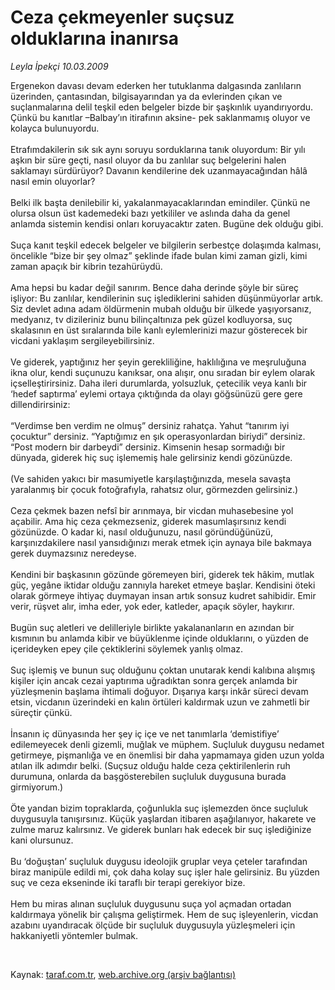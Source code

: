 # Ceza çekmeyenler suçsuz olduklarına inanırsa

*Leyla İpekçi 10.03.2009*

<div class="taraf_structure_2col_1zq">
<div class="margen_n">



 <p>Ergenekon davası devam ederken her tutuklanma dalgasında zanlıların üzerinden, çantasından, bilgisayarından ya da evlerinden çıkan ve suçlanmalarına delil teşkil eden belgeler bizde bir şaşkınlık uyandırıyordu. Çünkü bu kanıtlar –Balbay’ın itirafının aksine- pek saklanmamış oluyor ve kolayca bulunuyordu. <br/><br/>Etrafımdakilerin sık sık aynı soruyu sorduklarına tanık oluyordum: Bir yılı aşkın bir süre geçti, nasıl oluyor da bu zanlılar suç belgelerini halen saklamayı sürdürüyor? Davanın kendilerine dek uzanmayacağından hâlâ nasıl emin oluyorlar? <br/><br/>Belki ilk başta denilebilir ki, yakalanmayacaklarından emindiler. Çünkü ne olursa olsun üst kademedeki bazı yetkililer ve aslında daha da genel anlamda sistemin kendisi onları koruyacaktır zaten. Bugüne dek olduğu gibi. <br/><br/>Suça kanıt teşkil edecek belgeler ve bilgilerin serbestçe dolaşımda kalması, öncelikle “bize bir şey olmaz” şeklinde ifade bulan kimi zaman gizli, kimi zaman apaçık bir kibrin tezahürüydü. <br/><br/>Ama hepsi bu kadar değil sanırım. Bence daha derinde şöyle bir süreç işliyor: Bu zanlılar, kendilerinin suç işlediklerini sahiden düşünmüyorlar artık. Siz devlet adına adam öldürmenin mubah olduğu bir ülkede yaşıyorsanız, medyanız, tv dizileriniz bunu bilinçaltınıza pek güzel kodluyorsa, suç skalasının en üst sıralarında bile kanlı eylemlerinizi mazur gösterecek bir vicdani yaklaşım sergileyebilirsiniz. <br/><br/>Ve giderek, yaptığınız her şeyin gerekliliğine, haklılığına ve meşruluğuna ikna olur, kendi suçunuzu kanıksar, ona alışır, onu sıradan bir eylem olarak içselleştirirsiniz. Daha ileri durumlarda, yolsuzluk, çetecilik veya kanlı bir ‘hedef saptırma’ eylemi ortaya çıktığında da olayı göğsünüzü gere gere dillendirirsiniz: <br/><br/>“Verdimse ben verdim ne olmuş” dersiniz rahatça. Yahut “tanırım iyi çocuktur” dersiniz. “Yaptığımız en şık operasyonlardan biriydi” dersiniz. “Post modern bir darbeydi” dersiniz. Kimsenin hesap sormadığı bir dünyada, giderek hiç suç işlememiş hale gelirsiniz kendi gözünüzde. <br/><br/>(Ve sahiden yakıcı bir masumiyetle karşılaştığınızda, mesela savaşta yaralanmış bir çocuk fotoğrafıyla, rahatsız olur, görmezden gelirsiniz.) <br/><br/>Ceza çekmek bazen nefsî bir arınmaya, bir vicdan muhasebesine yol açabilir. Ama hiç ceza çekmezseniz, giderek masumlaşırsınız kendi gözünüzde. O kadar ki, nasıl olduğunuzu, nasıl göründüğünüzü, karşınızdakilere nasıl yansıdığınızı merak etmek için aynaya bile bakmaya gerek duymazsınız neredeyse. <br/><br/>Kendini bir başkasının gözünde göremeyen biri, giderek tek hâkim, mutlak güç, yegâne iktidar olduğu zannıyla hareket etmeye başlar. Kendisini öteki olarak görmeye ihtiyaç duymayan insan artık sonsuz kudret sahibidir. Emir verir, rüşvet alır, imha eder, yok eder, katleder, apaçık söyler, haykırır. <br/><br/>Bugün suç aletleri ve delilleriyle birlikte yakalananların en azından bir kısmının bu anlamda kibir ve büyüklenme içinde olduklarını, o yüzden de içerideyken epey çile çektiklerini söylemek yanlış olmaz. <br/><br/>Suç işlemiş ve bunun suç olduğunu çoktan unutarak kendi kalıbına alışmış kişiler için ancak cezai yaptırıma uğradıktan sonra gerçek anlamda bir yüzleşmenin başlama ihtimali doğuyor. Dışarıya karşı inkâr süreci devam etsin, vicdanın üzerindeki en kalın örtüleri kaldırmak uzun ve zahmetli bir süreçtir çünkü. <br/><br/>İnsanın iç dünyasında her şey iç içe ve net tanımlarla ‘demistifiye’ edilemeyecek denli gizemli, muğlak ve müphem. Suçluluk duygusu nedamet getirmeye, pişmanlığa ve en önemlisi bir daha yapmamaya giden uzun yolda atılan ilk adımdır belki. (Suçsuz olduğu halde ceza çektirilenlerin ruh durumuna, onlarda da başgösterebilen suçluluk duygusuna burada girmiyorum.) <br/><br/>Öte yandan bizim topraklarda, çoğunlukla suç işlemezden önce suçluluk duygusuyla tanışırsınız. Küçük yaşlardan itibaren aşağılanıyor, hakarete ve zulme maruz kalırsınız. Ve giderek bunları hak edecek bir suç işlediğinize kani olursunuz. <br/><br/>Bu ‘doğuştan’ suçluluk duygusu ideolojik gruplar veya çeteler tarafından biraz manipüle edildi mi, çok daha kolay suç işler hale gelirsiniz. Bu yüzden suç ve ceza ekseninde iki taraflı bir terapi gerekiyor bize. <br/><br/>Hem bu miras alınan suçluluk duygusunu suça yol açmadan ortadan kaldırmaya yönelik bir çalışma geliştirmek. Hem de suç işleyenlerin, vicdan azabını uyandıracak ölçüde bir suçluluk duygusuyla yüzleşmeleri için hakkaniyetli yöntemler bulmak.</p>

<br/>


<div id="taraf_not">
</div>

</div>


</div>

Kaynak: [taraf.com.tr](http://www.taraf.com.tr:80/makale/4413.htm), [web.archive.org (arşiv bağlantısı)](http://web.archive.org/web/20090524050024/http://www.taraf.com.tr:80/makale/4413.htm)
